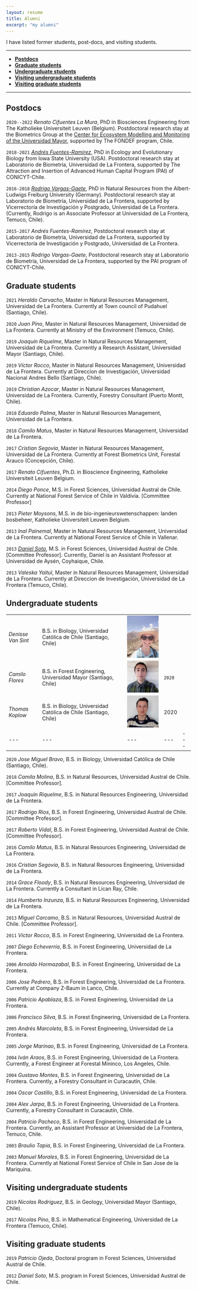 ```yaml
---
layout: resume
title: Alumni
excerpt: "my alumni"
---
```


I have listed former students, post-docs, and visiting students.

--------

* **[Postdocs](#postdocs)** 
* **[Graduate students](#graduate-students)**
* **[Undergraduate students](#undergraduate-students)**
* **[Visiting undergraduate students](#visiting-undergraduate-students)**
* **[Visiting graduate students](#visiting-graduate-students)**

--------

## Postdocs


`2020--2022`
*Renato Cifuentes La Mura*, PhD in Biosciences Engineering from The Katholieke Universiteit Leuven (Belgium). Postdoctoral
research stay at the Biometrics Group at the [Center for Ecosystem Modelling and Monitoring of the Universidad Mayor](http://cem.umayor.cl), supported by The FONDEF program, Chile.

`2018-2021`
*[Andrés Fuentes-Ramirez](https://andresfuen.weebly.com)*, PhD in Ecology and Evolutionary Biology from Iowa State University (USA). Postdoctoral
research stay at Laboratorio de Biometría, Universidad de La Frontera, supported by The Attraction and Insertion of Advanced Human Capital Program (PAI) of CONICYT-Chile.

`2016-2018`
*[Rodrigo Vargas-Gaete](https://rodrigovargasgaete.cl)*, PhD in Natural Resources from the Albert-Ludwigs Freiburg University (Germany). Postdoctoral research stay at Laboratorio de Biometría, Universidad de La Frontera, supported by Vicerrectoría de Investigación y Postgrado, Universidad
de La Frontera. (Currently, Rodrigo is an Associate Professor at Universidad de La Frontera, Temuco, Chile).

`2015-2017`
*Andrés Fuentes-Ramirez*, Postdoctoral research stay at Laboratorio de Biometría, Universidad de La Frontera, supported by Vicerrectoría de Investigación y Postgrado, Universidad
de La Frontera.

`2013-2015`
*Rodrigo Vargas-Gaete*, Postdoctoral research stay at Laboratorio de Biometría, Universidad de La Frontera,
supported by the PAI program of CONICYT-Chile.


## Graduate students

`2021`
*Heraldo Carvacho*, Master in Natural Resources Management, Universidad de La Frontera. Currently at Town council of Pudahuel (Santiago, Chile).

`2020`
*Juan Pino*, Master in Natural Resources Management, Universidad de La Frontera. Currently at Ministry of the Environment (Temuco, Chile).

`2019`
*Joaquín Riquelme*, Master in Natural Resources Management, Universidad de La Frontera. Currently a Research Assistant, Universidad Mayor (Santiago, Chile).

`2019`
*Víctor Rocco*, Master in Natural Resources Management, Universidad de La Frontera. Currently at Direccion de Investigación, Universidad Nacional Andres Bello (Santiago, Chile).

`2019`
*Christian Azocar*, Master in Natural Resources Management, Universidad de La Frontera. Currently, Forestry Consultant (Puerto Montt, Chile).

`2018`
*Eduardo Palma*, Master in Natural Resources Management, Universidad de La Frontera.

`2018`
*Camilo Matus*, Master in Natural Resources Management, Universidad de La Frontera.

`2017`
*Cristian Segovia*, Master in Natural Resources Management, Universidad de La Frontera. Currently at Forest Biometrics Unit, Forestal Arauco (Concepción, Chile).

`2017`
*Renato Cifuentes*, Ph.D. in Bioscience Engineering, Katholieke Universiteit Leuven Belgium.

`2014`
*Diego Ponce*, M.S. in Forest Sciences, Universidad Austral de Chile. Currently at National Forest Service of Chile in Valdivia. [Committee Professor]

`2013`
*Pieter Moysons*, M.S. in de bio-ingenieurswetenschappen: landen bosbeheer, Katholieke Universiteit Leuven Belgium.

`2013`
*Inal Painemal*, Master in Natural Resources Management, Universidad de La Frontera. Currently at National Forest Service of Chile in Vallenar.

`2013`
*[Daniel Soto](https://sites.google.com/view/silviculture/danielsotowebpage)*, M.S. in Forest Sciences, Universidad Austral de Chile. [Committee Professor]. Currently, Daniel is an Assistant Professor at Universidad de Aysén, Coyhaique, Chile. 

`2013`
*Valeska Yaitul*, Master in Natural Resources Management, Universidad de La Frontera. Currently at Direccion de Investigación, Universidad de La Frontera (Temuco, Chile).


## Undergraduate students


|   |   |   |   |   |
|---|---|---|---|---|
|*Denisse Van Sint*  | B.S. in Biology, Universidad Católica de Chile (Santiago, Chile)   | ![](images/denisse2.jpg) |   |  
|*Camilo Flores*  | B.S. in Forest Engineering, Universidad Mayor (Santiago, Chile)   | ![](images/camilo_2.jpg)  | `2020`   |   |
|*Thomas Koplow*  | B.S. in Biology, Universidad Católica de Chile (Santiago, Chile)   |  ![](images/thomas_2.jpg) |  2020 |   |
|---|---|---|---|---|

`2020`
*Jose Miguel Bravo*, B.S. in Biology, Universidad Católica de Chile (Santiago, Chile).

`2018`
*Camila Molina*, B.S. in Natural Resources, Universidad Austral de Chile. [Committee Professor].

`2017`
*Joaquin Riquelme*, B.S. in Natural Resources Engineering, Universidad de La Frontera.

`2017`
*Rodrigo Ríos*, B.S. in Forest Engineering, Universidad Austral de Chile. [Committee Professor].

`2017`
*Roberto Vidal*, B.S. in Forest Engineering, Universidad Austral de Chile. [Committee Professor].

`2016`
*Camilo Matus*, B.S. in Natural Resources Engineering, Universidad de La Frontera.

`2016`
*Cristian Segovia*, B.S. in Natural Resources Engineering, Universidad de La Frontera. 

`2014`
*Grace Floody*, B.S. in Natural Resources Engineering, Universidad de La Frontera. Currently a Consultant in Lican Ray, Chile.

`2014`
*Humberto Inzunza*, B.S. in Natural Resources Engineering, Universidad de La Frontera. 

`2013`
*Miguel Carcamo*, B.S. in Natural Resources, Universidad Austral de Chile. [Committee Professor].

`2011`
*Victor Rocco*, B.S. in Forest Engineering, Universidad de La Frontera. 

`2007`
*Diego Echeverría*, B.S. in Forest Engineering, Universidad de La Frontera. 

`2006`
*Arnoldo Hormazabal*, B.S. in Forest Engineering, Universidad de La Frontera. 

`2006`
*Jose Pedrero*, B.S. in Forest Engineering, Universidad de La Frontera. Currently at Company Z-Baum in Lanco, Chile.

`2006`
*Patricio Apablaza*, B.S. in Forest Engineering, Universidad de La Frontera. 

`2006`
*Francisco Silva*, B.S. in Forest Engineering, Universidad de La Frontera. 

`2005`
*Andrés Marcoleta*, B.S. in Forest Engineering, Universidad de La Frontera. 

`2005`
*Jorge Marinao*, B.S. in Forest Engineering, Universidad de La Frontera. 

`2004`
*Iván Araos*, B.S. in Forest Engineering, Universidad de La Frontera. Currently, a Forest Engineer at Forestal Mininco, Los Angeles, Chile.

`2004`
*Gustavo Montes*, B.S. in Forest Engineering, Universidad de La Frontera. Currently, a Forestry Consultant in Curacautín, Chile.

`2004`
*Oscar Castillo*, B.S. in Forest Engineering, Universidad de La Frontera. 

`2004`
*Alex Jarpa*, B.S. in Forest Engineering, Universidad de La Frontera. Currently, a Forestry Consultant in Curacautín, Chile.

`2004`
*Patricio Pacheco*, B.S. in Forest Engineering, Universidad de La Frontera. Currently, an Assistant Professor at Universidad de La Frontera, Temuco, Chile.

`2003`
*Braulio Tapia*, B.S. in Forest Engineering, Universidad de La Frontera. 

`2003`
*Manuel Morales*, B.S. in Forest Engineering, Universidad de La Frontera. Currently at National Forest Service of Chile in San Jose de la Mariquina.


## Visiting undergraduate students



`2019`
*Nicolas Rodriguez*, B.S. in Geology, Universidad Mayor (Santiago, Chile).

`2017`
*Nicolas Pino*, B.S. in Mathematical Engineering, Universidad de La Frontera (Temuco, Chile).

## Visiting graduate students

`2019`
*Patricio Ojeda*, Doctoral program in Forest Sciences, Universidad Austral de Chile. 

`2012`
*Daniel Soto*, M.S. program in Forest Sciences, Universidad Austral de Chile. 


<!-- ### Footer
Last updated: August 2020 -->
